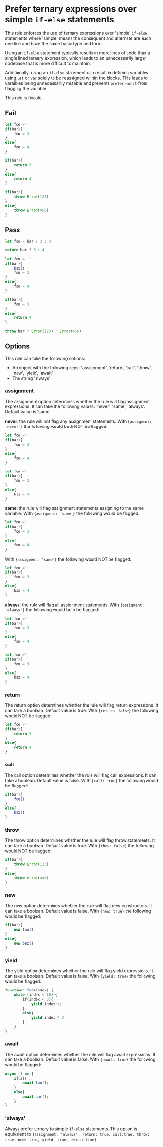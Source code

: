 # Prefer ternary expressions over simple `if-else` statements

This rule enforces the use of ternary expressions over  'simple' `if-else` statements where 'simple' means the consequent and alternate are each one line and have the same basic type and form.

Using an `if-else` statement typically results in more lines of code than a single lined ternary expression, which leads to an unnecessarily larger codebase that is more difficult to maintain.

Additionally, using an `if-else` statement can result in defining variables using `let` or `var` solely to be reassigned within the blocks. This leads to varaibles being unnecessarily mutable and prevents `prefer-const` from flagging the variable.

This rule is fixable.


## Fail

```js
let foo =''
if(bar){
	foo = 3
}
else{
	foo = 4
}
```

```js
if(bar){
	return 3
}
else{
	return 4
}
```

```js
if(bar){
	throw Error(123)
}
else{
	throw Error(456)
}
```

## Pass

```js
let foo = bar ? 3 : 4
```

```js
return bar ? 3 : 4
```


```js
let foo = ''
if(bar){
	baz()
	foo = 3
}
else{
	foo = 4
}
```

```js
if(bar){
	foo = 3
}
else{
	return 4
}
```

```js
throw bar ? Error(123) : Error(456)
```

## Options

This rule can take the following options:
* An object with the following keys: 'assignment', 'return', 'call', 'throw', 'new', 'yield', 'await'
* The string 'always'

### assignment
The assignment option determines whether the rule will flag assignment expressions. It can take the following values: 'never', 'same', 'always'. Default value is 'same'.

**never**: the rule will not flag any assignment statements. 
With `{assigment: 'never'}` the following would both NOT be flagged:
```js
let foo =''
if(bar){
	foo = 3
}
else{
	foo = 4
}
```

```js
let foo =''
if(bar){
	foo = 3
}
else{
	baz = 4
}
```

**same**: the rule will flag assignment statements assigning to the same variable. 
With `{assigment: 'same'}` the following would be flagged:
```js
let foo =''
if(bar){
	foo = 3
}
else{
	foo = 4
}
```
With `{assigment: 'same'}` the following would NOT be flagged:
```js
let foo =''
if(bar){
	foo = 3
}
else{
	baz = 4
}
```


**always**: the rule will flag all assignment statements. 
With `{assigment: 'always'}` the following would both be flagged:
```js
let foo =''
if(bar){
	foo = 3
}
else{
	foo = 4
}
```

```js
let foo =''
if(bar){
	foo = 3
}
else{
	baz = 4
}
```

### return
The return option determines whether the rule will flag return expressions. It can take a boolean. Default value is true.
With `{return: false}` the following would NOT be flagged:
```js
let foo =''
if(bar){
	return 3
}
else{
	return 4
}
```

### call
The call option determines whether the rule will flag call expressions. It can take a boolean. Default value is false.
With `{call: true}` the following would be flagged:
```js
if(bar){
	foo()
}
else{
	baz()
}
```

### throw
The throw option determines whether the rule will flag throw statements. It can take a boolean. Default value is true.
With `{thow: false}` the following would NOT be flagged:
```js
if(bar){
	throw Error(123)
}
else{
	throw Error(456)
}
```

### new
The new option determines whether the rule will flag new constructors. It can take a boolean. Default value is false.
With `{new: true}` the following would be flagged:
```js
if(bar){
	new foo()
}
else{
	new baz()
}
```

### yield
The yield option determines whether the rule will flag yield expressions. It can take a boolean. Default value is false.
With `{yield: true}` the following would be flagged:
```js
function* foo(index) {
	while (index < 10) {
		if(index < 3){
			yield index++;
		}
		else{
			yield index * 2
		}
	}
}
```

### await
The await option determines whether the rule will flag await expressions. It can take a boolean. Default value is false.
With `{await: true}` the following would be flagged:
```js
async () => {
	if(a){
		await foo();
	} 
	else{
		await bar();
	}
}
```


### 'always'

Always prefer ternary to simple `if-else` statements. This option is equivalent to ```{assignment: 'always', return: true, call:true, throw: true, new: true, yield: true, await: true}```.